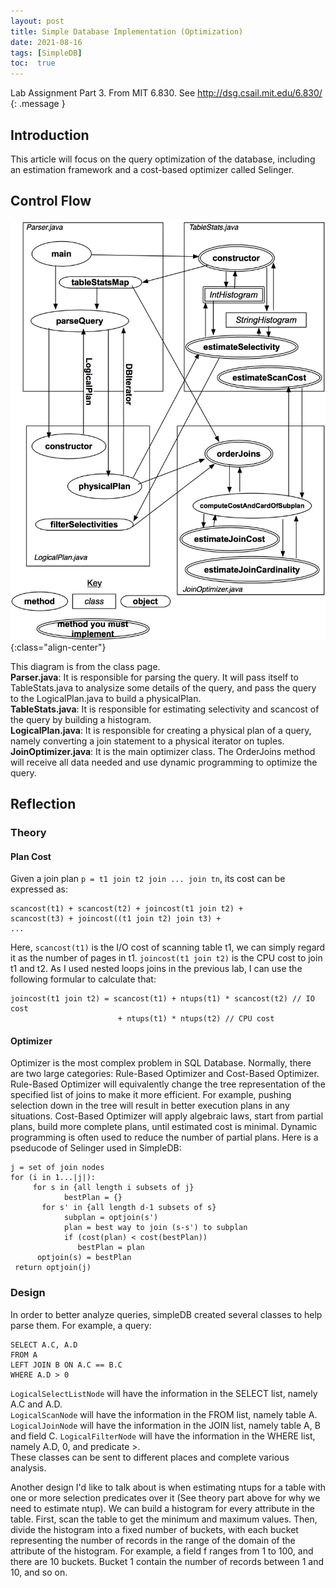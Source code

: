 ```yaml
---
layout: post
title: Simple Database Implementation (Optimization)
date: 2021-08-16
tags: [SimpleDB]
toc:  true
---
```

Lab Assignment Part 3. From MIT 6.830. See <http://dsg.csail.mit.edu/6.830/>
{: .message }

## Introduction   
This article will focus on the query optimization of the database, including an estimation framework and a cost-based optimizer called Selinger.    

## Control Flow
![Control-Flow](/images/controlflow.png){:class="align-center"}

This diagram is from the class page.  
**Parser.java**: It is responsible for parsing the query. It will pass itself to TableStats.java to analysize some details of the query, and pass the query to the LogicalPlan.java to build a physicalPlan.   
**TableStats.java**: It is responsible for estimating selectivity and scancost of the query by building a histogram.    
**LogicalPlan.java**: It is responsible for creating a physical plan of a query, namely converting a join statement to a physical iterator on tuples.   
**JoinOptimizer.java**: It is the main optimizer class. The OrderJoins method will receive all data needed and use dynamic programming to optimize the query.   

## Reflection
### Theory 
#### Plan Cost
Given a join plan `p = t1 join t2 join ... join tn`, its cost can be expressed as:

```
scancost(t1) + scancost(t2) + joincost(t1 join t2) + 
scancost(t3) + joincost((t1 join t2) join t3) + 
...
```

Here, `scancost(t1)` is the I/O cost of scanning table t1, we can simply regard it as the number of pages in t1. `joincost(t1 join t2)` is the CPU cost to join t1 and t2. As I used nested loops joins in the previous lab, I can use the following formular to calculate that:

```
joincost(t1 join t2) = scancost(t1) + ntups(t1) * scancost(t2) // IO cost
                        + ntups(t1) * ntups(t2) // CPU cost
```

#### Optimizer
Optimizer is the most complex problem in SQL Database. Normally, there are two large categories: Rule-Based Optimizer and Cost-Based Optimizer. Rule-Based Optimizer will equivalently change the tree representation of the specified list of joins to make it more efficient. For example, pushing selection down in the tree will result in better execution plans in any situations. Cost-Based Optimizer will apply algebraic laws, start from partial plans, build more complete plans, until estimated cost is minimal. Dynamic programming is often used to reduce the number of partial plans. Here is a pseducode of Selinger used in SimpleDB:
```
j = set of join nodes
for (i in 1...|j|):
     for s in {all length i subsets of j}
            bestPlan = {}
       for s' in {all length d-1 subsets of s}
            subplan = optjoin(s')
            plan = best way to join (s-s') to subplan
            if (cost(plan) < cost(bestPlan))
               bestPlan = plan
      optjoin(s) = bestPlan
 return optjoin(j)
```

### Design
In order to better analyze queries, simpleDB created several classes to help parse them. For example, a query:
```
SELECT A.C, A.D
FROM A
LEFT JOIN B ON A.C == B.C
WHERE A.D > 0
```  
`LogicalSelectListNode` will have the information in the SELECT list, namely A.C and A.D.   
`LogicalScanNode` will have the information in the FROM list, namely table A.   
`LogicalJoinNode` will have the information in the JOIN list, namely table A, B and field C.   `LogicalFilterNode` will have the information in the WHERE list, namely A.D, 0, and predicate >.   
These classes can be sent to different places and complete various analysis.  

Another design I'd like to talk about is when estimating ntups for a table with one or more selection predicates over it (See theory part above for why we need to estimate ntup). We can build a histogram for every attribute in the table. First, scan the table to get the minimum and maximum values. Then, divide the histogram into a fixed number of buckets, with each bucket representing the number of records in the range of the domain of the attribute of the histogram. For example, a field f ranges from 1 to 100, and there are 10 buckets. Bucket 1 contain the number of records between 1 and 10, and so on.   